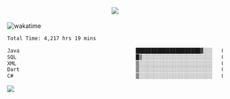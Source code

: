 <h1 align="center">
  <img src="https://readme-typing-svg.herokuapp.com/?font=Righteous&size=35&center=true&vCenter=true&width=500&height=70&duration=4000&lines=Hi!+%F0%9F%91%8B+I%27m+Ali%20Osman!;" />
</h1>


![wakatime](https://wakatime.com/share/@aliosmanoktar/3a8ffe71-6da4-4964-913b-2f09afbe53bf.svg?cache=none)
<!--START_SECTION:waka-->

```txt
Total Time: 4,217 hrs 19 mins

Java                                      █████████████████████▓░░░   86.44 %
SQL                                       █▒░░░░░░░░░░░░░░░░░░░░░░░   05.23 %
XML                                       ▒░░░░░░░░░░░░░░░░░░░░░░░░   01.72 %
Dart                                      ▒░░░░░░░░░░░░░░░░░░░░░░░░   01.65 %
C#                                        ▒░░░░░░░░░░░░░░░░░░░░░░░░   00.87 %
```

<!--END_SECTION:waka-->

<img src="https://profile-counter.glitch.me/aliosmanoktar/count.svg" />

